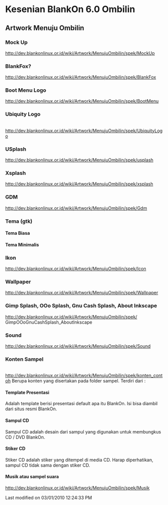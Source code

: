 # Kesenian BlankOn 6.0 Ombilin

## Artwork Menuju Ombilin
### Mock Up
​http://dev.blankonlinux.or.id/wiki/Artwork/MenujuOmbilin/spek/MockUp

### BlankFox?
​http://dev.blankonlinux.or.id/wiki/Artwork/MenujuOmbilin/spek/BlankFox

### Boot Menu Logo
​http://dev.blankonlinux.or.id/wiki/Artwork/MenujuOmbilin/spek/BootMenu
### Ubiquity Logo
​http://dev.blankonlinux.or.id/wiki/Artwork/MenujuOmbilin/spek/UbiquityLogo
### USplash
​http://dev.blankonlinux.or.id/wiki/Artwork/MenujuOmbilin/spek/usplash
### Xsplash
​http://dev.blankonlinux.or.id/wiki/Artwork/MenujuOmbilin/spek/xsplash
### GDM
​http://dev.blankonlinux.or.id/wiki/Artwork/MenujuOmbilin/spek/Gdm
### Tema (gtk)
#### Tema Biasa
#### Tema Minimalis
### Ikon
​http://dev.blankonlinux.or.id/wiki/Artwork/MenujuOmbilin/spek/Icon
### Wallpaper
​http://dev.blankonlinux.or.id/wiki/Artwork/MenujuOmbilin/spek/Wallpaper
### Gimp Splash, OOo Splash, Gnu Cash Splash, About Inkscape
​http://dev.blankonlinux.or.id/wiki/Artwork/MenujuOmbilin/spek/
GimpOOoGnuCashSplash_AboutInkscape
### Sound
​http://dev.blankonlinux.or.id/wiki/Artwork/MenujuOmbilin/spek/Sound
### Konten Sampel
​http://dev.blankonlinux.or.id/wiki/Artwork/MenujuOmbilin/spek/konten_contoh
Berupa konten yang disertakan pada folder sampel. Terdiri dari :
#### Template Presentasi
Adalah template berisi presentasi default apa itu BlankOn. Isi bisa diambil
dari situs resmi BlankOn.
#### Sampul CD
Sampul CD adalah desain dari sampul yang digunakan untuk membungkus CD / DVD
BlankOn.
#### Stiker CD
Stiker CD adalah stiker yang ditempel di media CD. Harap diperhatikan, sampul
CD tidak sama dengan stiker CD.
#### Musik atau sampel suara
​http://dev.blankonlinux.or.id/wiki/Artwork/MenujuOmbilin/spek/Musik

Last modified on 03/01/2010 12:24:33 PM


